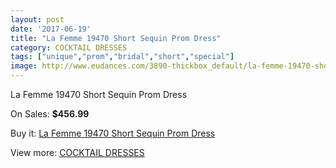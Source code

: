 ```yaml
---
layout: post
date: '2017-06-19'
title: "La Femme 19470 Short Sequin Prom Dress"
category: COCKTAIL DRESSES
tags: ["unique","prom","bridal","short","special"]
image: http://www.eudances.com/3890-thickbox_default/la-femme-19470-short-sequin-prom-dress.jpg
---
```

La Femme 19470 Short Sequin Prom Dress

On Sales: **$456.99**
<a href="https://www.eudances.com/en/cocktail-dresses/1297-la-femme-19470-short-sequin-prom-dress.html"><amp-img layout="responsive" width="600" height="600" src="//www.eudances.com/3890-thickbox_default/la-femme-19470-short-sequin-prom-dress.jpg" alt="La Femme 19470 Short Sequin Prom Dress 0" /></a>
<a href="https://www.eudances.com/en/cocktail-dresses/1297-la-femme-19470-short-sequin-prom-dress.html"><amp-img layout="responsive" width="600" height="600" src="//www.eudances.com/3891-thickbox_default/la-femme-19470-short-sequin-prom-dress.jpg" alt="La Femme 19470 Short Sequin Prom Dress 1" /></a>

Buy it: [La Femme 19470 Short Sequin Prom Dress](https://www.eudances.com/en/cocktail-dresses/1297-la-femme-19470-short-sequin-prom-dress.html "La Femme 19470 Short Sequin Prom Dress")

View more: [COCKTAIL DRESSES](https://www.eudances.com/en/14-cocktail-dresses "COCKTAIL DRESSES")